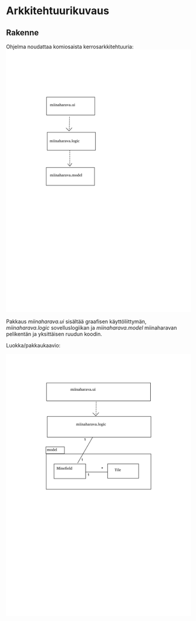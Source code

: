 # Arkkitehtuurikuvaus

## Rakenne
Ohjelma noudattaa komiosaista kerrosarkkitehtuuria:
<img src="https://github.com/IidaHamalainen/ot-harjoitustyo/blob/master/Miinaharava/dokumentaatio/kuvat/miinaharavarakenne.png" width="600">

Pakkaus _miinaharava.ui_ sisältää graafisen käyttöliittymän, _miinaharava.logic_ sovelluslogiikan ja _miinaharava.model_ miinaharavan pelikentän ja yksittäisen ruudun koodin.

Luokka/pakkaukaavio:

<img src="https://github.com/IidaHamalainen/ot-harjoitustyo/blob/master/Miinaharava/dokumentaatio/kuvat/luokka-pakkauskaavio.png" width="600">
